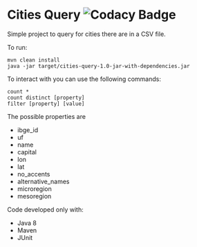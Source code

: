 # Cities Query ![Codacy Badge](https://api.codacy.com/project/badge/Grade/982ae1b3088742c992cb9c54c616a040)

Simple project to query for cities there are in a CSV file.

To run:
```
mvn clean install
java -jar target/cities-query-1.0-jar-with-dependencies.jar 
```

To interact with you can use the following commands:
```
count *
count distinct [property]
filter [property] [value]
```

The possible properties are

 - ibge_id
 - uf
 - name
 - capital
 - lon 
 - lat
 - no_accents
 - alternative_names 
 - microregion
 - mesoregion


Code developed only with:
 - Java 8
 - Maven
 - JUnit
 
 
 
